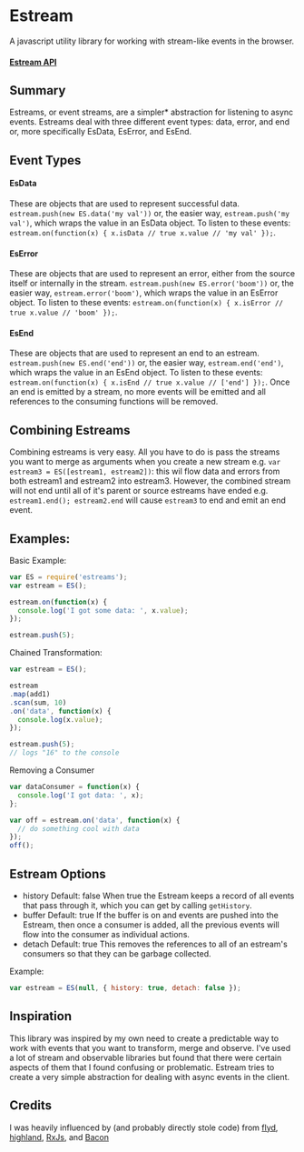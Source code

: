 # Estream

A javascript utility library for working with stream-like events in the browser.

#### [Estream API](./api/estream.md)

## Summary

Estreams, or event streams, are a simpler* abstraction for listening to async events. Estreams deal with three different event types: data, error, and end or, more specifically EsData, EsError, and EsEnd.

## Event Types

#### EsData
These are objects that are used to represent successful data. `estream.push(new ES.data('my val'))` or, the easier way, `estream.push('my val')`, which wraps the value in an EsData object. To listen to these events: `estream.on(function(x) { x.isData // true x.value // 'my val' });`.

#### EsError
These are objects that are used to represent an error, either from the source itself or internally in the stream. `estream.push(new ES.error('boom'))` or, the easier way, `estream.error('boom')`, which wraps the value in an EsError object. To listen to these events: `estream.on(function(x) { x.isError // true x.value // 'boom' });`.

#### EsEnd
These are objects that are used to represent an end to an estream. `estream.push(new ES.end('end'))` or, the easier way, `estream.end('end')`, which wraps the value in an EsEnd object. To listen to these events: `estream.on(function(x) { x.isEnd // true x.value // ['end'] });`. Once an end is emitted by a stream, no more events will be emitted and all references to the consuming functions will be removed.

## Combining Estreams

Combining estreams is very easy. All you have to do is pass the streams you want to merge as arguments when you create a new stream e.g. `var estream3 = ES([estream1, estream2])`: this wil flow data and errors from both estream1 and estream2 into estream3. However, the combined stream will not end until all of it's parent or source estreams have ended e.g. `estream1.end(); estream2.end` will cause `estream3` to end and emit an end event.

## Examples:

Basic Example:
```javascript
var ES = require('estreams');
var estream = ES();

estream.on(function(x) {
  console.log('I got some data: ', x.value);
});

estream.push(5);
```

Chained Transformation:
```javascript
var estream = ES();

estream
.map(add1)
.scan(sum, 10)
.on('data', function(x) {
  console.log(x.value);
});

estream.push(5);
// logs "16" to the console
```

Removing a Consumer
```javascript
var dataConsumer = function(x) {
  console.log('I got data: ', x);
};

var off = estream.on('data', function(x) {
  // do something cool with data
});
off();
```

## Estream Options

* history
Default: false
When true the Estream keeps a record of all events that pass through it, which you can get by calling `getHistory`.
* buffer
Default: true
If the buffer is on and events are pushed into the Estream, then once a consumer is added, all the previous events will flow into the consumer as individual actions.
* detach
Default: true
This removes the references to all of an estream's consumers so that they can be garbage collected.

Example:
```javascript
var estream = ES(null, { history: true, detach: false });
```

## Inspiration

This library was inspired by my own need to create a predictable way to work with events that you want to transform, merge and observe. I've used a lot of stream and observable libraries but found that there were certain aspects of them that I found confusing or problematic. Estream tries to create a very simple abstraction for dealing with async events in the client.

## Credits

I was heavily influenced by (and probably directly stole code) from [flyd](https://github.com/paldepind/flyd), [highland](http://highlandjs.org), [RxJs](https://github.com/Reactive-Extensions/RxJS), and [Bacon](https://baconjs.github.io/)
